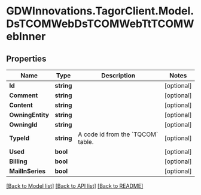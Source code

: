 # GDWInnovations.TagorClient.Model.DsTCOMWebDsTCOMWebTtTCOMWebInner

## Properties

Name | Type | Description | Notes
------------ | ------------- | ------------- | -------------
**Id** | **string** |  | [optional] 
**Comment** | **string** |  | [optional] 
**Content** | **string** |  | [optional] 
**OwningEntity** | **string** |  | [optional] 
**OwningId** | **string** |  | [optional] 
**TypeId** | **string** | A code id from the &#x60;TQCOM&#x60; table. | [optional] 
**Used** | **bool** |  | [optional] 
**Billing** | **bool** |  | [optional] 
**MailInSeries** | **bool** |  | [optional] 

[[Back to Model list]](../README.md#documentation-for-models) [[Back to API list]](../README.md#documentation-for-api-endpoints) [[Back to README]](../README.md)

